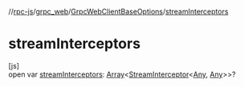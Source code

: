 //[rpc-js](../../../index.md)/[grpc_web](../index.md)/[GrpcWebClientBaseOptions](index.md)/[streamInterceptors](stream-interceptors.md)

# streamInterceptors

[js]\
open var [streamInterceptors](stream-interceptors.md): [Array](https://kotlinlang.org/api/latest/jvm/stdlib/kotlin/-array/index.html)&lt;[StreamInterceptor](../-stream-interceptor/index.md)&lt;[Any](https://kotlinlang.org/api/latest/jvm/stdlib/kotlin/-any/index.html), [Any](https://kotlinlang.org/api/latest/jvm/stdlib/kotlin/-any/index.html)&gt;&gt;?
